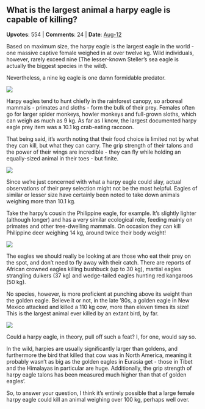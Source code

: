 ## What is the largest animal a harpy eagle is capable of killing?
    
**Upvotes**: 554 | **Comments**: 24 | **Date**: [Aug-12](https://www.quora.com/What-is-the-largest-animal-a-harpy-eagle-is-capable-of-killing/answer/Gary-Meaney)

Based on maximum size, the harpy eagle is the largest eagle in the world - one massive captive female weighed in at over twelve kg. Wild individuals, however, rarely exceed nine (The lesser-known Steller’s sea eagle is actually the biggest species in the wild).

Nevertheless, a nine kg eagle is one damn formidable predator.

![](https://qph.fs.quoracdn.net/main-qimg-9d0dfdff86b5c327c5f3021c323dfe9f-lq)

Harpy eagles tend to hunt chiefly in the rainforest canopy, so arboreal mammals - primates and sloths - form the bulk of their prey. Females often go for larger spider monkeys, howler monkeys and full-grown sloths, which can weigh as much as 9 kg. As far as I know, the largest documented harpy eagle prey item was a 10.1 kg crab-eating raccoon.

That being said, it’s worth noting that their food choice is limited not by what they can kill, but what they can carry. The grip strength of their talons and the power of their wings are incredible - they can fly while holding an equally-sized animal in their toes - but finite.

![](https://qph.fs.quoracdn.net/main-qimg-7c99ea09c65e2c18cbd8eec50d5e4968-lq)

Since we’re just concerned with what a harpy eagle could slay, actual observations of their prey selection might not be the most helpful. Eagles of similar or lesser size have certainly been noted to take down animals weighing more than 10.1 kg.

Take the harpy’s cousin the Philippine eagle, for example. It’s slightly lighter (although longer) and has a very similar ecological role, feeding mainly on primates and other tree-dwelling mammals. On occasion they can kill Philippine deer weighing 14 kg, around twice their body weight!

![](https://qph.fs.quoracdn.net/main-qimg-8bb85fc766b8a576f0fc0a4ace07fd3a-pjlq)

The eagles we should really be looking at are those who eat their prey on the spot, and don’t need to fly away with their catch. There are reports of African crowned eagles killing bushbuck (up to 30 kg), martial eagles strangling duikers (37 kg) and wedge-tailed eagles hunting red kangaroos (50 kg).

No species, however, is more proficient at punching above its weight than the golden eagle. Believe it or not, in the late ’80s, a golden eagle in New Mexico attacked and killed a 110 kg cow, more than eleven times its size! This is the largest animal ever killed by an extant bird, by far.

![](https://qph.fs.quoracdn.net/main-qimg-8c5bd5024fb6aadbc1cd3d1b01e313fd-lq)

Could a harpy eagle, in theory, pull off such a feat? I, for one, would say so.

In the wild, harpies are usually significantly larger than goldens, and furthermore the bird that killed that cow was in North America, meaning it probably wasn’t as big as the golden eagles in Eurasia get - those in Tibet and the Himalayas in particular are huge. Additionally, the grip strength of harpy eagle talons has been measured much higher than that of golden eagles’.

So, to answer your question, I think it’s entirely possible that a large female harpy eagle could kill an animal weighing over 100 kg, perhaps well over.

